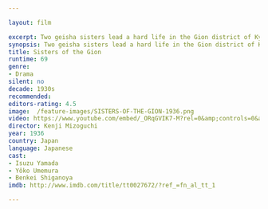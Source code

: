 ```yaml
---

layout: film

excerpt: Two geisha sisters lead a hard life in the Gion district of Kyoto. After one of them feels obliged to support a bankrupt businessman, the other sister sets up various schemes to get rid of him.
synopsis: Two geisha sisters lead a hard life in the Gion district of Kyoto. After one of them feels obliged to support a bankrupt businessman, the other sister sets up various schemes to get rid of him.
title: Sisters of the Gion
runtime: 69
genre: 
- Drama
silent: no
decade: 1930s
recommended: 
editors-rating: 4.5
image:  /feature-images/SISTERS-OF-THE-GION-1936.png 
video: https://www.youtube.com/embed/_ORqGVIK7-M?rel=0&amp;controls=0&amp;showinfo=0
director: Kenji Mizoguchi 
year: 1936
country: Japan
language: Japanese
cast:
- Isuzu Yamada
- Yôko Umemura
- Benkei Shiganoya
imdb: http://www.imdb.com/title/tt0027672/?ref_=fn_al_tt_1

---
```

